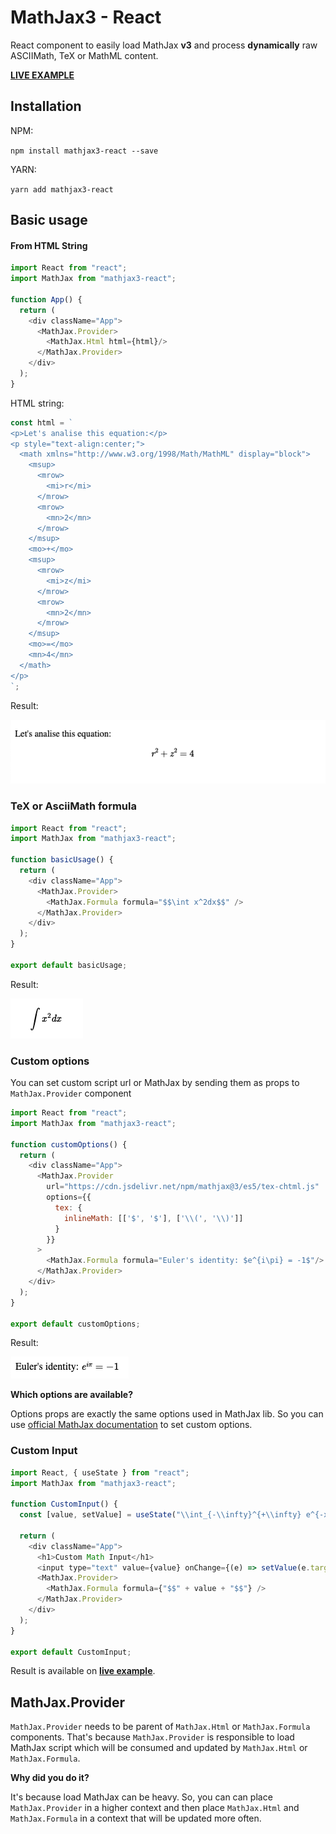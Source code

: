 # MathJax3 - React 

React component to easily load MathJax **v3** and process **dynamically** raw ASCIIMath, TeX or MathML content.

[**LIVE EXAMPLE**](https://asnunes.github.io/mathjax3-react/)

## Installation

NPM:

``npm install mathjax3-react --save``

YARN:

``yarn add mathjax3-react``

## Basic usage

#### From HTML String

````javascript
import React from "react";
import MathJax from "mathjax3-react";

function App() {
  return (
    <div className="App">
      <MathJax.Provider>
        <MathJax.Html html={html}/>
      </MathJax.Provider>
    </div>
  );
}
````

HTML string:

````javascript
const html = `
<p>Let's analise this equation:</p>
<p style="text-align:center;">
  <math xmlns="http://www.w3.org/1998/Math/MathML" display="block">
    <msup>
      <mrow>
        <mi>r</mi>
      </mrow>
      <mrow>
        <mn>2</mn>
      </mrow>
    </msup>
    <mo>+</mo>
    <msup>
      <mrow>
        <mi>z</mi>
      </mrow>
      <mrow>
        <mn>2</mn>
      </mrow>
    </msup>
    <mo>=</mo>
    <mn>4</mn>
  </math>
</p>
`;
````

Result:

![basic html example](./docs/images/html-basic.png)

### TeX or AsciiMath formula

````javascript
import React from "react";
import MathJax from "mathjax3-react";

function basicUsage() {
  return (
    <div className="App">
      <MathJax.Provider>
        <MathJax.Formula formula="$$\int x^2dx$$" />
      </MathJax.Provider>
    </div>
  );
}

export default basicUsage;

````

Result:

![basic formula example](./docs/images/formula-basic.png)

### Custom options

You can set custom script url or MathJax by sending them as props to ``MathJax.Provider`` component

````javascript
import React from "react";
import MathJax from "mathjax3-react";

function customOptions() {
  return (
    <div className="App">
      <MathJax.Provider
        url="https://cdn.jsdelivr.net/npm/mathjax@3/es5/tex-chtml.js"
        options={{
          tex: {
            inlineMath: [['$', '$'], ['\\(', '\\)']]
          }
        }}
      >
        <MathJax.Formula formula="Euler's identity: $e^{i\pi} = -1$"/>
      </MathJax.Provider>
    </div>
  );
}

export default customOptions;

````

Result:

![custom formula example](./docs/images/formula-custom.png)

**Which options are available?**

Options props are exactly the same options used in MathJax lib. So you can use [official MathJax documentation](https://docs.mathjax.org/en/latest/web/configuration.html) to set custom options.

### Custom Input
````javascript
import React, { useState } from "react";
import MathJax from "mathjax3-react";

function CustomInput() {
  const [value, setValue] = useState("\\int_{-\\infty}^{+\\infty} e^{-x^2} dx = \\sqrt{\\pi}");

  return (
    <div className="App">
      <h1>Custom Math Input</h1>
      <input type="text" value={value} onChange={(e) => setValue(e.target.value)} style={{width: '100%'}}/>
      <MathJax.Provider>
        <MathJax.Formula formula={"$$" + value + "$$"} />
      </MathJax.Provider>
    </div>
  );
}

export default CustomInput;

````

Result is available on [**live example**](https://asnunes.github.io/mathjax3-react/).



## MathJax.Provider

``MathJax.Provider`` needs to be parent of ``MathJax.Html`` or ``MathJax.Formula`` components. That's because ``MathJax.Provider`` is responsible to load MathJax script which will be consumed and updated by ``MathJax.Html`` or ``MathJax.Formula``.

**Why did you do it?**

It's because load MathJax can be heavy. So, you can can place ``MathJax.Provider`` in a higher context and then place ``MathJax.Html`` and ``MathJax.Formula`` in a context that will be updated more often.

